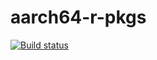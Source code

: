 # aarch64-r-pkgs

[![Build status](https://badge.buildkite.com/9a22799aff1ba712d3cd2a9b44378387ad96add0cb19ec7832.svg)](https://buildkite.com/ainsley-rutterford/aarch64-r-pkgs)
